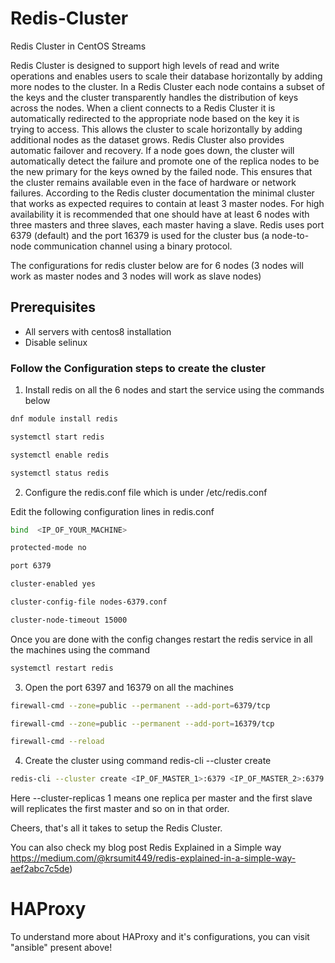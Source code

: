 # Redis-Cluster
Redis Cluster in CentOS Streams

Redis Cluster is designed to support high levels of read and write operations and enables users to scale their database horizontally by adding more nodes to the cluster. In a Redis Cluster each node contains a subset of the keys and the cluster transparently handles the distribution of keys across the nodes. When a client connects to a Redis Cluster it is automatically redirected to the appropriate node based on the key it is trying to access. This allows the cluster to scale horizontally by adding additional nodes as the dataset grows. Redis Cluster also provides automatic failover and recovery. If a node goes down, the cluster will automatically detect the failure and promote one of the replica nodes to be the new primary for the keys owned by the failed node. This ensures that the cluster remains available even in the face of hardware or network failures. According to the Redis cluster documentation the minimal cluster that works as expected requires to contain at least 3 master nodes. For high availability it is recommended that one should have at least 6 nodes with three masters and three slaves, each master having a slave. Redis uses port 6379 (default) and the port 16379 is used for the cluster bus (a node-to-node communication channel using a binary protocol.

The configurations for redis cluster below are for 6 nodes (3 nodes will work as master nodes and 3 nodes will work as slave nodes)

## Prerequisites
* All servers with centos8 installation 
* Disable selinux

### Follow the Configuration steps to create the cluster

1) Install redis on all the 6 nodes and start the service using the commands below

```bash
dnf module install redis
```

```bash
systemctl start redis
```

```bash
systemctl enable redis
```

```bash
systemctl status redis
```

2) Configure the redis.conf file which is under /etc/redis.conf

Edit the following configuration lines in redis.conf

```bash
bind  <IP_OF_YOUR_MACHINE>
```

```bash
protected-mode no
```

```bash
port 6379
```

```bash
cluster-enabled yes
```

```bash
cluster-config-file nodes-6379.conf
```

```bash
cluster-node-timeout 15000
```

Once you are done with the config changes restart the redis service in all the machines using the command

```bash
systemctl restart redis
```

3) Open the port 6397 and 16379 on all the machines

```bash
firewall-cmd --zone=public --permanent --add-port=6379/tcp
```

```bash
firewall-cmd --zone=public --permanent --add-port=16379/tcp
```

```bash
firewall-cmd --reload
```

4) Create the cluster using command redis-cli --cluster create

```bash
redis-cli --cluster create <IP_OF_MASTER_1>:6379 <IP_OF_MASTER_2>:6379 <IP_OF_MASTER_3>:6379 <IP_OF_SLAVE_1>:6379 <IP_OF_SLAVE_2>:6379 <IP_OF_SLAVE_3>:6379 --cluster-replicas 1
```

Here --cluster-replicas 1 means one replica per master and the first slave will replicates the first master and so on in that order.

Cheers, that's all it takes to setup the Redis Cluster.

You can also check my blog post Redis Explained in a Simple way
https://medium.com/@krsumit449/redis-explained-in-a-simple-way-aef2abc7c5de)

# HAProxy
To understand more about HAProxy and it's configurations, you can visit "ansible" present above!
